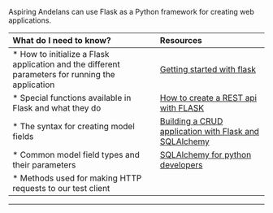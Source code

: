 Aspiring Andelans can use Flask as a Python framework for creating web applications.


| What do I need to know?   |      Resources      |
|:-------------|:------------------|
| *  How to initialize a Flask application and the different parameters for running the application | [Getting started with flask](https://scotch.io/tutorials/getting-started-with-flask-a-python-microframework)|
| *  Special functions available in Flask and what they do | [How to create a REST api with FLASK ](https://medium.com/the-andela-way/how-i-developed-an-api-in-python-using-flask-4e388674f1)|
| *  The syntax for creating model fields | [Building a CRUD application with Flask and SQLAlchemy](https://www.codementor.io/garethdwyer/building-a-crud-application-with-flask-and-sqlalchemy-dm3wv7yu2)|
| *  Common model field types and their parameters| [SQLAlchemy for python developers](https://auth0.com/blog/sqlalchemy-orm-tutorial-for-python-developers/)|
| *  Methods used for making HTTP requests to our test client ||

----------
